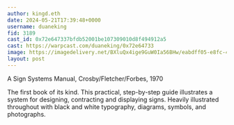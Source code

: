 ```yaml
---
author: kingd.eth
date: 2024-05-21T17:39:48+0000
username: duaneking
fid: 3189
cast_id: 0x72e647337bfdb52001be107309010d8f494912a5
cast: https://warpcast.com/duaneking/0x72e64733
image: https://imagedelivery.net/BXluQx4ige9GuW0Ia56BHw/eabdff05-e8fc-47ff-8c51-798486518b00/original
layout: post
---
```

A Sign Systems Manual, Crosby/Fletcher/Forbes, 1970  
  
The first book of its kind. This practical, step-by-step guide illustrates a system for designing, contracting and displaying signs. Heavily illustrated throughout with black and white typography, diagrams, symbols, and photographs.  

<img src='https://imagedelivery.net/BXluQx4ige9GuW0Ia56BHw/eabdff05-e8fc-47ff-8c51-798486518b00/original' alt='' referrerpolicy='no-referrer'/>